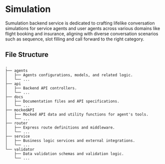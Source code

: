 # Simulation

Sumulation backend service is dedicated to crafting lifelike conversation simulations for service agents and user agents across various domains like flight booking and insurance, aligning with diverse conversation scenarios such as sequence, slot filling and call forward to the right category.

## File Structure

```plaintext
.
├── agents
│   ├── Agents configurations, models, and related logic.
│   └── ...
├── api
│   ├── Backend API controllers.
│   └── ...
├── docs
│   ├── Documentation files and API specifications.
│   └── ...
├── mockedAPI
│   ├── Mocked API data and utility functions for agent's tools.
│   └── ...
├── router
│   ├── Express route definitions and middleware.
│   └── ...
├── service
│   ├── Business logic services and external integrations.
│   └── ...
└── validator
    ├── Data validation schemas and validation logic.
    └── ...

